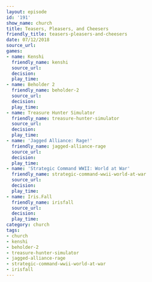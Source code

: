```yaml
---
layout: episode
id: '191'
show_name: church
title: Teasers, Pleasers, and Cheesers
friendly_title: teasers-pleasers-and-cheesers
date: 07/12/2018
source_url: 
games:
- name: Kenshi
  friendly_name: kenshi
  source_url: 
  decision: 
  play_time: 
- name: Beholder 2
  friendly_name: beholder-2
  source_url: 
  decision: 
  play_time: 
- name: Treasure Hunter Simulator
  friendly_name: treasure-hunter-simulator
  source_url: 
  decision: 
  play_time: 
- name: 'Jagged Alliance: Rage!'
  friendly_name: jagged-alliance-rage
  source_url: 
  decision: 
  play_time: 
- name: 'Strategic Command WWII: World at War'
  friendly_name: strategic-command-wwii-world-at-war
  source_url: 
  decision: 
  play_time: 
- name: Iris.Fall
  friendly_name: irisfall
  source_url: 
  decision: 
  play_time: 
category: church
tags:
- church
- kenshi
- beholder-2
- treasure-hunter-simulator
- jagged-alliance-rage
- strategic-command-wwii-world-at-war
- irisfall
---
```

